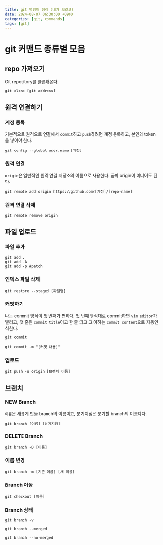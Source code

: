 ```yaml
---
title: git 명령어 정리 (내가 보려고)
date: 2024-08-07 06:30:00 +0900
categories: [git, commands]
tags: [git]
---
```


# git 커맨드 종류별 모음



## repo 가져오기

Git repository를 클론해온다.

```shell
git clone [git-address]
```



## 원격 연결하기

### 계정 등록

기본적으로 원격으로 연결해서 `commit`하고 `push`하려면 계정 등록하고, 본인의 token을 넣어야 한다.

```shell
git config --global user.name [계정]
```

### 원격 연결

`origin`은 일반적인 원격 연결 저장소의 이름으로 사용한다. 굳이 origin이 아니어도 된다.

```shell
git remote add origin https://github.com/[계정]/[repo-name]
```

### 원격 연결 삭제

```shell
git remote remove origin
```



## 파일 업로드

### 파일 추가

```shell
git add .
git add -A
git add -p #patch
```

### 인덱스 파일 삭제

```shell
git restore --staged [파일명]
```

### 커밋하기

나는 commit 방식이 첫 번째가 편하다. 첫 번째 방식대로 commit하면 `vim editor`가 열리고, 첫 줄은 `commit title`이고 한 줄 띄고 그 이하는 `commit content`으로 자동인식한다.

```shell
git commit
```

```shell
git commit -m "[커밋 내용]"
```

### 업로드

```shell
git push -u origin [브랜치 이름]
```



## 브랜치

### NEW Branch

`이름`은 새롭게 만들 branch의 이름이고, 분기지점은 분기할 branch의 이름이다.

```shell
git branch [이름] [분기지점]
```

### DELETE Branch

```shell
git branch -D [이름]
```

### 이름 변경

```shell
git branch -m [기존 이름] [새 이름]
```

### Branch 이동

```shell
git checkout [이름]
```

### Branch 상태

```shell
git branch -v
```

```shell
git branch --merged
```

```shell
git branch --no-merged
```

